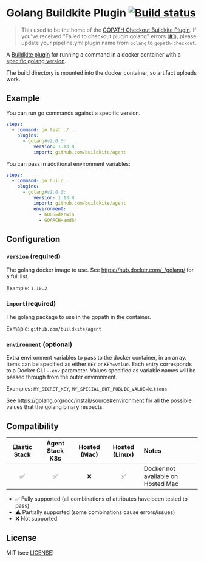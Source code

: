 # Golang Buildkite Plugin [![Build status](https://badge.buildkite.com/8fa7684d1bcd18918211e89ea2124295106f886c1383c64657.svg?branch=master)](https://buildkite.com/buildkite/plugins-golang)

> This used to be the home of the [GOPATH Checkout Buildkite Plugin](https://github.com/buildkite-plugins/gopath-checkout-buildkite-plugin). If you've received "Failed to checkout plugin golang" errors ([#1](https://github.com/buildkite-plugins/golang-buildkite-plugin/issues/1)), please update your pipeline.yml plugin name from `golang` to `gopath-checkout`.

A [Buildkite plugin](https://buildkite.com/docs/agent/v3/plugins) for running a command in a docker container with a [specific golang version](https://hub.docker.com/_/golang/).

The build directory is mounted into the docker container, so artifact uploads work.

## Example

You can run go commands against a specific version.

```yml
steps:
  - command: go test ./...
    plugins:
      - golang#v2.0.0:
          version: 1.13.8
          import: github.com/buildkite/agent
```

You can pass in additional environment variables:

```yml
steps:
  - command: go build .
    plugins:
      - golang#v2.0.0:
          version: 1.13.8
          import: github.com/buildkite/agent
          environment:
            - GOOS=darwin
            - GOARCH=amd64
```

## Configuration

### `version` (required)

The golang docker image to use. See https://hub.docker.com/_/golang/ for a full list.

Example: `1.10.2`

### `import`(required)

The golang package to use in the gopath in the container.

Exmaple: `github.com/buildkite/agent`

### `environment` (optional)

Extra environment variables to pass to the docker container, in an array. Items can be specified as either `KEY` or `KEY=value`. Each entry corresponds to a Docker CLI `--env` parameter. Values specified as variable names will be passed through from the outer environment.

Examples: `MY_SECRET_KEY`, `MY_SPECIAL_BUT_PUBLIC_VALUE=kittens`

See https://golang.org/doc/install/source#environment for all the possible values that the golang binary respects.

## Compatibility

| Elastic Stack | Agent Stack K8s | Hosted (Mac) | Hosted (Linux) | Notes |
| :-----------: | :-------------: | :----: | :----: |:---- |
| ✅ | ✅ | ❌ | ✅ | Docker not available on Hosted Mac |

- ✅ Fully supported (all combinations of attributes have been tested to pass)
- ⚠️ Partially supported (some combinations cause errors/issues)
- ❌ Not supported

## License

MIT (see [LICENSE](LICENSE))
